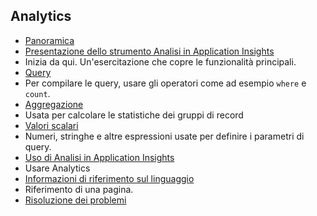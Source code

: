 
## Analytics

- [Panoramica](../articles/application-insights/app-insights-analytics.md)
- [Presentazione dello strumento Analisi in Application Insights](../articles/application-insights/app-insights-analytics-tour.md)
 - Inizia da qui. Un'esercitazione che copre le funzionalità principali.
- [Query](../articles/application-insights/app-insights-analytics-reference.md#queries)
 - Per compilare le query, usare gli operatori come ad esempio `where` e `count`.
- [Aggregazione](../articles/application-insights/app-insights-analytics-reference.md#aggregations)
 - Usata per calcolare le statistiche dei gruppi di record
- [Valori scalari](../articles/application-insights/app-insights-analytics-reference.md#scalars)
 - Numeri, stringhe e altre espressioni usate per definire i parametri di query.
- [Uso di Analisi in Application Insights](../articles/application-insights/app-insights-analytics-using.md)
 - Usare Analytics
- [Informazioni di riferimento sul linguaggio](../articles/application-insights/app-insights-analytics-reference.md)
 - Riferimento di una pagina.
- [Risoluzione dei problemi](../articles/application-insights/app-insights-analytics-troubleshooting.md)

<!---HONumber=AcomDC_0615_2016-->
